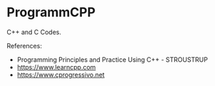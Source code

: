 # ProgrammCPP
C++ and C Codes.

References:
 - Programming Principles and Practice Using C++ - STROUSTRUP
 - https://www.learncpp.com
 - https://www.cprogressivo.net
